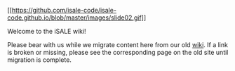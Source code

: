 [[https://github.com/isale-code/isale-code.github.io/blob/master/images/slide02.gif]]

Welcome to the iSALE wiki! 

Please bear with us while we migrate content here from our old [wiki](http://www.isale-code.de/redmine/projects/isale/wiki/ISALE). If a link is broken or missing, please see the corresponding page on the old site until migration is complete.